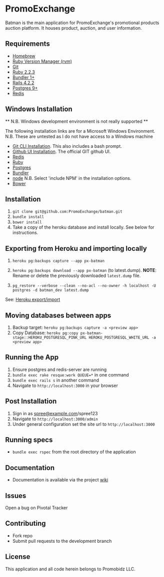 PromoExchange
================

Batman is the main application for PromoExchange's promotional products auction platform. It houses product, auction, and user information.

Requirements
-------------
- [Homebrew](https://brew.sh/)
- [Ruby Version Manager (rvm)](https://rvm.io/)
- [Git](https://git-scm.com/book/en/v2/Getting-Started-Installing-Git)
- [Ruby 2.2.3](https://github.com/sstephenson/rbenv)
- [Bundler 1+](http://bundler.io/)
- [Rails 4.2.2](http://railsapps.github.io/installing-rails.html)
- [Postgres 9+](https://wiki.postgresql.org/wiki/Detailed_installation_guides)
- [Redis](http://redis.io/topics/quickstart)

Windows Installation
--------------------
** N.B. Windows development environment is not really supported **

The following installation links are for a Microsoft Windows Environment.
N.B. These are untested as I do not have access to a Windows machine
- [Git CLI Installation](https://git-scm.com/download/win). This also includes a bash prompt.
- [Github UI Installation](https://desktop.github.com/). The official GIT github UI.
- [Redis](https://github.com/MSOpenTech/redis/releases)
- [Ruby](http://rubyinstaller.org/)
- [Postgres](http://www.postgresql.org/download/windows/)
- [Bundler](http://bundler.io/)
- [node](https://nodejs.org/en/download/) N.B. Select 'include NPM' in the installation options.
- [Bower](http://bower.io/#install-bower)

Installation
------------
1. `git clone git@github.com:PromoExchange/batman.git`
2. `bundle install`
3. `bower install`
4. Take a copy of the heroku database and install locally. See below for instructions.

Exporting from Heroku and importing locally
-------------------------------------------

1. `heroku pg:backups capture --app px-batman`
1. `heroku pg:backups download --app px-batman` (to latest.dump).
**NOTE**: Rename or delete the previously downloaded `latest.dump` file.

1. `pg_restore --verbose --clean --no-acl --no-owner -h localhost -U postgres -d batman_dev latest.dump`

See: [Heroku export/import](https://devcenter.heroku.com/articles/heroku-postgres-import-export)

Moving databases between apps
-----------------------------
1. Backup target: `heroku pg:backups capture -a <preview app>`
1. Copy Database: `heroku pg:copy px-batman-stage::HEROKU_POSTGRESQL_PINK_URL HEROKU_POSTGRESQL_WHITE_URL -a <preview app>`

Running the App
---------------
1. Ensure postgres and redis-server are running
2. `bundle exec rake resque:work QUEUE=*` in one command
3. `bundle exec rails s` in another command
4. Navigate to `http://localhost:3000` in your browser

Post Installation
-----------------
1. Sign in as spree@example.com/spree123
2. Navigate to `http://localhost:3000/admin`
3. Under general configuration set the site url to `http://localhost:3000`

Running specs
-------------
- `bundle exec rspec` from the root directory of the application

Documentation
-------------
- Documentation is available via the project [wiki](https://github.com/PromoExchange/batman/wiki)

Issues
------
Open a bug on Pivotal Tracker

Contributing
------------
- Fork repo
- Submit pull requests to the development branch

License
-------
This application and all code herein belongs to Promobidz LLC.
